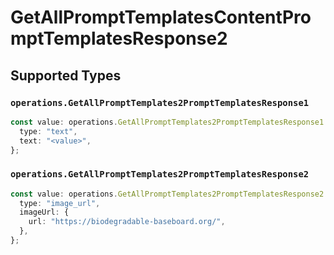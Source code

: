 # GetAllPromptTemplatesContentPromptTemplatesResponse2


## Supported Types

### `operations.GetAllPromptTemplates2PromptTemplatesResponse1`

```typescript
const value: operations.GetAllPromptTemplates2PromptTemplatesResponse1 = {
  type: "text",
  text: "<value>",
};
```

### `operations.GetAllPromptTemplates2PromptTemplatesResponse2`

```typescript
const value: operations.GetAllPromptTemplates2PromptTemplatesResponse2 = {
  type: "image_url",
  imageUrl: {
    url: "https://biodegradable-baseboard.org/",
  },
};
```

